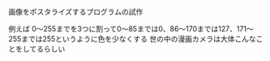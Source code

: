 画像をポスタライズするプログラムの試作

例えば
0～255までを3つに割って0～85までは0、86～170までは127、171～255までは255というように色を少なくする
世の中の漫画カメラは大体こんなことをしてるらしい
